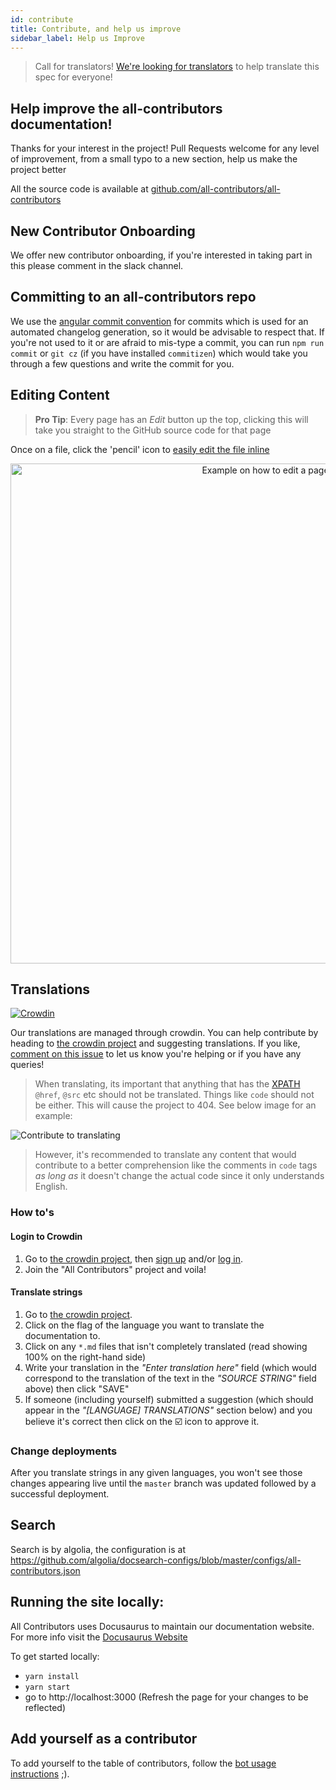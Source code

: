 ```yaml
---
id: contribute
title: Contribute, and help us improve
sidebar_label: Help us Improve
---
```


> Call for translators! [We're looking for translators](https://github.com/all-contributors/all-contributors/issues/143) to help translate this spec for everyone!

## Help improve the all-contributors documentation!

Thanks for your interest in the project!
Pull Requests welcome for any level of improvement, from a small typo to a new section, help us make the project better

All the source code is available at [github.com/all-contributors/all-contributors](https://github.com/all-contributors/all-contributors/tree/master/docs)

## New Contributor Onboarding
We offer new contributor onboarding, if you're interested in taking part in this please comment in the slack channel. 

## Committing to an all-contributors repo
We use the [angular commit convention](https://github.com/angular/angular/blob/master/CONTRIBUTING.md#-commit-message-guidelines) for commits which is used for an automated changelog generation, so it would be advisable to respect that.
If you're not used to it or are afraid to mis-type a commit, you can run `npm run commit` or `git cz` (if you have installed `commitizen`) which would take you through a few questions and write the commit for you.

## Editing Content

> **Pro Tip**: Every page has an _Edit_ button up the top, clicking this will take you straight to the GitHub source code for that page

Once on a file, click the 'pencil' icon to [easily edit the file inline](https://help.github.com/articles/editing-files-in-your-repository/)
<div align="center">
    <img src="../../assets/edit-this-page.png" alt="Example on how to edit a page" width="800px" />
</div>


## Translations
[![Crowdin](https://d322cqt584bo4o.cloudfront.net/all-contributors/localized.svg)](https://crowdin.com/project/all-contributors)

Our translations are managed through crowdin. You can help contribute by heading to [the crowdin project] and suggesting translations.
If you like, [comment on this issue](https://github.com/all-contributors/all-contributors/issues/143) to let us know you're helping or if you have any queries!

> When translating, its important that anything that has the [XPATH](https://developer.mozilla.org/en-US/docs/Web/XPath) `@href`, `@src` etc should not be translated. Things like `code` should not be either. This will cause the project to 404. See below image for an example:
<img src="../../assets/translating-xpath.png" alt="Contribute to translating" />

> However, it's recommended to translate any content that would contribute to a better comprehension like the comments in `code` tags _as long as_ it doesn't change the actual code since it only understands English.

### How to's
#### Login to Crowdin
1. Go to [the crowdin project], then [sign up](https://crowdin.com/join) and/or [log in](https://crowdin.com/login).
2. Join the "All Contributors" project and voila!

#### Translate strings
1. Go to [the crowdin project].
2. Click on the flag of the language you want to translate the documentation to.
3. Click on any `*.md` files that isn't completely translated (read showing 100% on the right-hand side)
4. Write your translation in the _"Enter translation here"_ field (which would correspond to the translation of the text in the _"SOURCE STRING"_ field above) then click "SAVE"
5. If someone (including yourself) submitted a suggestion (which should appear in the _"[LANGUAGE] TRANSLATIONS"_ section below) and you believe it's correct then click on the :ballot_box_with_check: icon to approve it.

### Change deployments
After you translate strings in any given languages, you won't see those changes appearing live until the `master` branch was updated followed by a successful deployment.

## Search
Search is by algolia, the configuration is at https://github.com/algolia/docsearch-configs/blob/master/configs/all-contributors.json

## Running the site locally:
All Contributors uses Docusaurus to maintain our documentation website. For more info visit the [Docusaurus Website](https://docusaurus.io)

To get started locally:
- `yarn install`
- `yarn start`
- go to http://localhost:3000 (Refresh the page for your changes to be reflected)


## Add yourself as a contributor
To add yourself to the table of contributors, follow the [bot usage instructions](../bot/usage) ;).

[the crowdin project]: https://crowdin.com/project/all-contributors

